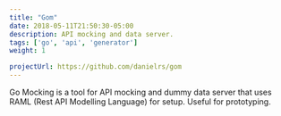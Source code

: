 ```yaml
---
title: "Gom"
date: 2018-05-11T21:50:30-05:00
description: API mocking and data server.
tags: ['go', 'api', 'generator']
weight: 1

projectUrl: https://github.com/danielrs/gom
---
```


Go Mocking is a tool for API mocking and dummy data server that uses RAML (Rest API Modelling Language) for setup. Useful for prototyping.
